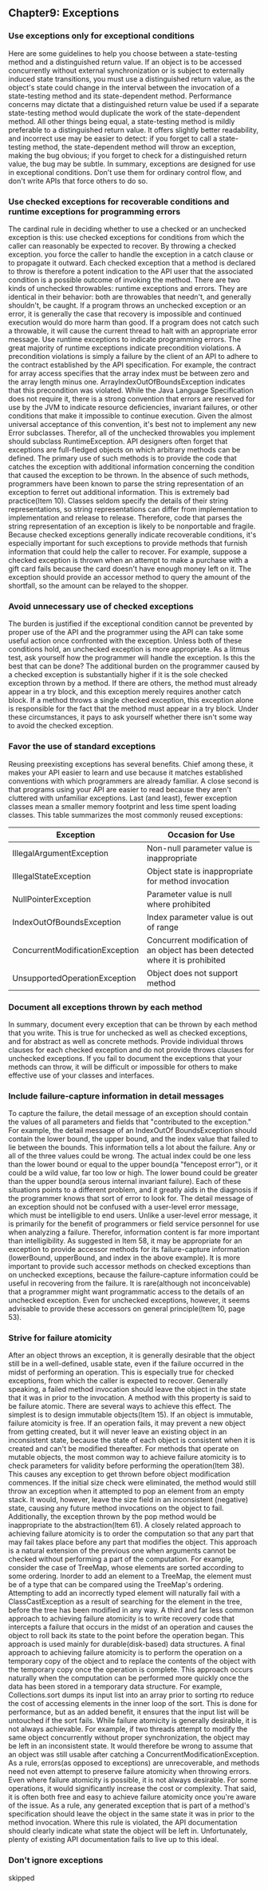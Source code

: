 ## Chapter9: Exceptions

### Use exceptions only for exceptional conditions
Here are some guidelines to help you choose between a state-testing method and a distinguished return value. If an object is to be accessed concurrently without external synchronization or is subject to externally induced state transitions, you must use a distinguished return value, as the object's state could change in the interval between the invocation of a state-testing method and its state-dependent method. Performance concerns may dictate that a distinguished return value be used if a separate state-testing method would duplicate the work of the state-dependent method. All other things being equal, a state-testing method is mildly preferable to a distinguished return value. It offers slightly better readability, and incorrect use may be easier to detect: if you forget to call a state-testing method, the state-dependent method will throw an exception, making the bug obvious; if you forget to check for a distinguished return value, the bug may be subtle.
In summary, exceptions are designed for use in exceptional conditions. Don't use them for ordinary control flow, and don't write APIs that force others to do so.

### Use checked exceptions for recoverable conditions and runtime exceptions for programming errors
The cardinal rule in deciding whether to use a checked or an unchecked exception is this: use checked exceptions for conditions from which the caller can reasonably be expected to recover. By throwing a checked exception. you force the caller to handle the exception in a catch clause or to propagate it outward. Each checked exception that a method is declared to throw is therefore a potent indication to the API user that the associated condition is a possible outcome of invoking the method.
There are two kinds of unchecked throwables: runtime exceptions and errors. They are identical in their behavior: both are throwables that needn't, and generally shouldn't, be caught. If a program throws an unchecked exception or an error, it is generally the case that recovery is impossible and continued execution would do more harm than good. If a program does not catch such a throwable, it will cause the current thread to halt with an appropriate error message.
Use runtime exceptions to indicate programming errors. The great majority of runtime exceptions indicate precondition violations. A precondition violations is simply a failure by the client of an API to adhere to the contract established by the API specification. For example, the contract for array access specifies that the array index must be between zero and the array length minus one. ArrayIndexOutOfBoundsException indicates that this precondition was violated.
While the Java Language Specification does not require it, there is a strong convention that errors are reserved for use by the JVM to indicate resource deficiencies, invariant failures, or other conditions that make it impossible to continue execution. Given the almost universal acceptance of this convention, it's best not to implement any new Error subclasses. Therefor, all of the unchecked throwables you implement should subclass RuntimeException.
API designers often forget that exceptions are full-fledged objects on which arbitrary methods can be defined. The primary use of such methods is to provide the code that catches the exception with additional information concerning the condition that caused the exception to be thrown. In the absence of such methods, programmers have been known to parse the string representation of an exception to ferret out additional information. This is extremely bad practice(Item 10). Classes seldom specify the details of their string representations, so string representations can differ from implementation to implementation and release to release. Therefore, code that parses the string representation of an exception is likely to be nonportable and fragile.
Because checked exceptions generally indicate recoverable conditions, it's especially important for such exceptions to provide methods that furnish information that could help the caller to recover. For example, suppose a checked exception is thrown when an attempt to make a purchase with a gift card fails because the card doesn't have enough money left on it. The exception should provide an accessor method to query the amount of the shortfall, so the amount can be relayed to the shopper.

### Avoid unnecessary use of checked exceptions
The burden is justified if the exceptional condition cannot be prevented by proper use of the API and the programmer using the API can take some useful action once confronted with the exception. Unless both of these conditions hold, an unchecked exception is more appropriate. As a litmus test, ask yourself how the programmer will handle the exception. Is this the best that can be done?
The additional burden on the programmer caused by a checked exception is substantially higher if it is the sole checked exception thrown by a method. If there are others, the method must already appear in a try block, and this exception merely requires another catch block. If a method throws a single checked exception, this exception alone is responsible for the fact that the method must appear in a try block. Under these circumstances, it pays to ask yourself whether there isn't some way to avoid the checked exception.

### Favor the use of standard exceptions
Reusing preexisting exceptions has several benefits. Chief among these, it makes your API easier to learn and use because it matches established conventions with which programmers are already familiar. A close second is that programs using your API are easier to read because they aren't cluttered with unfamiliar exceptions. Last (and least), fewer exception classes mean a smaller memory footprint and less time spent loading classes.
This table summarizes the most commonly reused exceptions:

| Exception | Occasion for Use |
|-|-|
| IllegalArgumentException | Non-null parameter value is inappropriate |
| IllegalStateException | Object state is inappropriate for method invocation |
| NullPointerException | Parameter value is null where prohibited |
| IndexOutOfBoundsException | Index parameter value is out of range |
| ConcurrentModificationException | Concurrent modification of an object has been detected where it is prohibited |
| UnsupportedOperationException | Object does not support method |

### Document all exceptions thrown by each method
In summary, document every exception that can be thrown by each method that you write. This is true for unchecked as well as checked exceptions, and for abstract as well as concrete methods. Provide individual throws clauses for each checked exception and do not provide throws clauses for unchecked exceptions. If you fail to document the exceptions that your methods can throw, it will be difficult or impossible for others to make effective use of your classes and interfaces.

### Include failure-capture information in detail messages
To capture the failure, the detail message of an exception should contain the values of all parameters and fields that "contributed to the exception." For example, the detail message of an IndexOutOf BoundsException should contain the lower bound, the upper bound, and the index value that failed to lie between the bounds. This information tells a lot about the failure. Any or all of the three values could be wrong. The actual index could be one less than the lower bound or equal to the upper bound(a "fencepost error"), or it could be a wild value, far too low or high. The lower bound could be greater than the upper bound(a serous internal invariant failure). Each of these situations points to a different problem, and it greatly aids in the diagnosis if the programmer knows that sort of error to look for.
The detail message of an exception should not be confused with a user-level error message, which must be intelligible to end users. Unlike a user-level error message, it is primarily for the benefit of programmers or field service personnel for use when analyzing a failure. Therefor, information content is far more important than intelligibility.
As suggested in Item 58, it may be appropriate for an exception to provide accessor methods for its failure-capture information (lowerBound, upperBound, and index in the above example). It is more important to provide such accessor methods on checked exceptions than on unchecked exceptions, because the failure-capture information could be useful in recovering from the failure. It is rare(although not inconceivable) that a programmer might want programmatic access to the details of an unchecked exception. Even for unchecked exceptions, however, it seems advisable to provide these accessors on general principle(Item 10, page 53).

### Strive for failure atomicity
After an object throws an exception, it is generally desirable that the object still be in a well-defined, usable state, even if the failure occurred in the midst of performing an operation. This is especially true for checked exceptions, from which the caller is expected to recover. Generally speaking, a failed method invocation should leave the object in the state that it was in prior to the invocation. A method with this property is said to be failure atomic.
There are several ways to achieve this effect. The simplest is to design immutable objects(Item 15). If an object is immutable, failure atomicity is free. If an operation fails, it may prevent a new object from getting created, but it will never leave an existing object in an inconsistent state, because the state of each object is consistent when it is created and can't be modified thereafter.
For methods that operate on mutable objects, the most common way to achieve failure atomicity is to check parameters for validity before performing the operation(Item 38). This causes any exception to get thrown before object modification commences.
If the initial size check were eliminated, the method would still throw an exception when it attempted to pop an element from an empty stack. It would, however, leave the size field in an inconsistent (negative) state, causing any future method invocations on the object to fail. Additionally, the exception thrown by the pop method would be inappropriate to the abstraction(Item 61).
A closely related approach to achieving failure atomicity is to order the computation so that any part that may fail takes place before any part that modifies the object. This approach is a natural extension of the previous one when arguments cannot be checked without performing a part of the computation. For example, consider the case of TreeMap, whose elements are sorted according to some ordering. Inorder to add an element to a TreeMap, the element must be of a type that can be compared using the TreeMap's ordering. Attempting to add an incorrectly typed element will naturally fail with a ClassCastException as a result of searching for the element in the tree, before the tree has been modified in any way.
A third and far less common approach to achieving failure atomicity is to write recovery code that intercepts a failure that occurs in the midst of an operation and causes the object to roll back its state to the point before the operation began. This approach is used mainly for durable(disk-based) data structures.
A final approach to achieving failure atomicity is to perform the operation on a temporary copy of the object and to replace the contents of the object with the temporary copy once the operation is complete. This approach occurs naturally when the computation can be performed more quickly once the data has been stored in a temporary data structure. For example, Collections.sort dumps its input list into an array prior to sorting rto reduce the cost of accessing elements in the inner loop of the sort. This is done for performance, but as an added benefit, it ensures that the input list will be untouched if the sort fails.
While failure atomicity is generally desirable, it is not always achievable. For example, if two threads attempt to modify the same object concurrently without proper synchronization, the object may be left in an inconsistent state. It would therefore be wrong to assume that an object was still usable after catching a ConcurrentModificationException. As a rule, errors(as opposed to exceptions) are unrecoverable, and methods need not even attempt to preserve failure atomicity when throwing errors.
Even where failure atomicity is possible, it is not always desirable. For some operations, it would significantly increase the cost or complexity. That said, it is often both free and easy to achieve failure atomicity once you're aware of the issue.
As a rule, any generated exception that is part of a method's specification should leave the object in the same state it was in prior to the method invocation. Where this rule is violated, the API documentation should clearly indicate what state the object will be left in. Unfortunately, plenty of existing API documentation fails to live up to this ideal.

### Don't ignore exceptions
skipped

